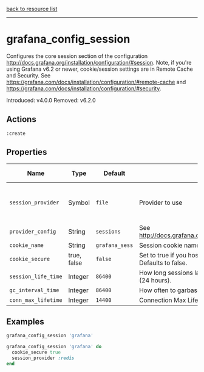 [back to resource list](https://github.com/sous-chefs/grafana#resources)

---

# grafana_config_session

Configures the core session section of the configuration <http://docs.grafana.org/installation/configuration/#session>. Note, if you're using Grafana v6.2 or newer, cookie/session settings are in Remote Cache and Security. See <https://grafana.com/docs/installation/configuration/#remote-cache> and <https://grafana.com/docs/installation/configuration/#security>.

Introduced: v4.0.0
Removed: v6.2.0

## Actions

`:create`

## Properties

| Name                | Type        |  Default                                  | Description                                             | Allowed Values
| ------------------- | ----------- | ----------------------------------------- | ------------------------------------------------------- | --------------- |
| `session_provider`  | Symbol      | `file`                                    | Provider to use                                         |memory file redis mysql postgres memcache
| `provider_config`   | String      | `sessions`                                | See <http://docs.grafana.org/installation/configuration/#session> |
| `cookie_name`       | String      | `grafana_sess`                            | Session cookie name                           |
| `cookie_secure`     | true, false | `false`                                   | Set to true if you host Grafana behind HTTPS only. Defaults to false. | true, false
| `session_life_time` | Integer     | `86400`                                   | How long sessions lasts in seconds. Defaults to 86400 (24 hours).|
| `gc_interval_time`  | Integer     | `86400`                                   | How often to garbase collect                            |
| `conn_max_lifetime` | Integer     | `14400`                                   | Connection Max Lifetime (seconds, 14400 = 4 hours)      |

## Examples

```ruby
grafana_config_session 'grafana'
```

```ruby
grafana_config_session 'grafana' do
  cookie_secure true
  session_provider :redis
end
```
